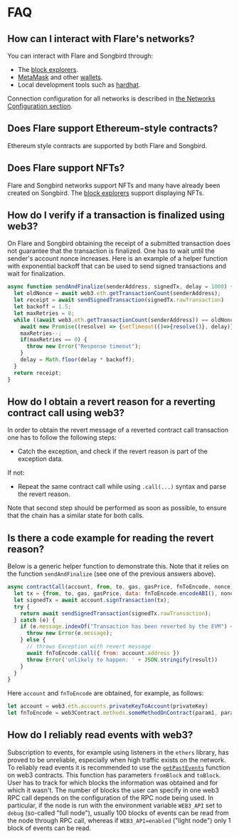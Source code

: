 # FAQ

## How can I interact with Flare's networks?

You can interact with Flare and Songbird through:

* The [block explorers](../user/block-explorer.md).
* [MetaMask](https://metamask.io) and other [wallets](../user/wallets/index.md).
* Local development tools such as [hardhat](https://hardhat.org).

Connection configuration for all networks is described in [the Networks Configuration section](reference/network-configs.md).

## Does Flare support Ethereum-style contracts?

Ethereum style contracts are supported by both Flare and Songbird.

## Does Flare support NFTs?

Flare and Songbird networks support NFTs and many have already been created on Songbird.
The [block explorers](../user/block-explorer.md) support displaying NFTs.

## How do I verify if a transaction is finalized using web3?

On Flare and Songbird obtaining the receipt of a submitted transaction does not guarantee that the transaction is finalized.
One has to wait until the sender's account nonce increases.
Here is an example of a helper function with exponential backoff that can be used to send signed transactions and wait for finalization.

```javascript
async function sendAndFinalize(senderAddress, signedTx, delay = 1000) {
  let oldNonce = await web3.eth.getTransactionCount(senderAddress);
  let receipt = await sendSignedTransaction(signedTx.rawTransaction)
  let backoff = 1.5;
  let maxRetries = 8;
  while ((await web3.eth.getTransactionCount(senderAddress)) == oldNonce) {
    await new Promise((resolve) => {setTimeout(()=>{resolve()}, delay)})
    maxRetries--;
    if(maxRetries == 0) {
      throw new Error("Response timeout");
    }
    delay = Math.floor(delay * backoff);
  }
  return receipt;
}
```

## How do I obtain a revert reason for a reverting contract call using web3?

In order to obtain the revert message of a reverted contract call transaction one has to follow the following steps:

* Catch the exception, and check if the revert reason is part of the exception data.

If not:

* Repeat the same contract call while using `.call(...)` syntax and parse the revert reason.

Note that second step should be performed as soon as possible, to ensure that the chain has a similar state for both calls.

## Is there a code example for reading the revert reason?

Below is a generic helper function to demonstrate this.
Note that it relies on the function `sendAndFinalize` (see one of the previous answers above).

```javascript
async contractCall(account, from, to, gas, gasPrice, fnToEncode, nonce) {
  let tx = {from, to, gas, gasPrice, data: fnToEncode.encodeABI(), nonce};
  let signedTx = await account.signTransaction(tx);
  try {
    return await sendSignedTransaction(signedTx.rawTransaction);
  } catch (e) {
    if (e.message.indexOf("Transaction has been reverted by the EVM") < 0) {
      throw new Error(e.message);
    } else {
      // throws Exception with revert message
      await fnToEncode.call({ from: account.address })
      throw Error('unlikely to happen: ' + JSON.stringify(result))
    }
  }
}
```

Here `account` and `fnToEncode` are obtained, for example, as follows:

```javascript
let account = web3.eth.accounts.privateKeyToAccount(privateKey)
let fnToEncode = web3Contract.methods.someMethodOnContract(param1, param2)
```

## How do I reliably read events with web3?

Subscription to events, for example using listeners in the `ethers` library, has proved to be unreliable, especially when high traffic exists on the network.
To reliably read events it is recommended to use the [`getPastEvents`](https://web3js.readthedocs.io/en/v1.5.2/web3-eth-contract.html?highlight=getPastEvents#getpastevents) function on web3 contracts.
This function has parameters `fromBlock` and `toBlock`.
User has to track for which blocks the information was obtained and for which it wasn't.
The number of blocks the user can specify in one web3 RPC call depends on the configuration of the RPC node being used.
In particular, if the node is run with the environment variable `WEB3_API` set to `debug` (so-called "full node"), usually 100 blocks of events can be read from the node through RPC call, whereas if `WEB3_API=enabled` ("light node") only 1 block of events can be read.
